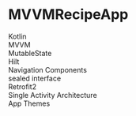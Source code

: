 # MVVMRecipeApp

Kotlin\
MVVM\
MutableState\
Hilt\
Navigation Components\
sealed interface\
Retrofit2\
Single Activity Architecture\
App Themes
